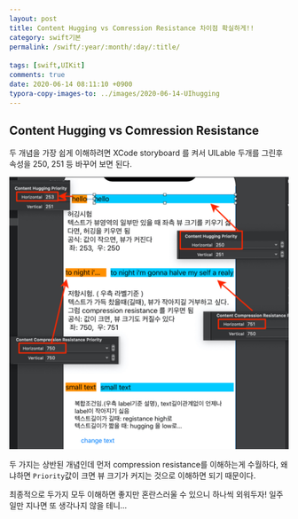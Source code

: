 ```yaml
---
layout: post
title: Content Hugging vs Comression Resistance 차이점 확실하게!!
category: swift기본
permalink: /swift/:year/:month/:day/:title/

tags: [swift,UIKit]
comments: true
date: 2020-06-14 08:11:10 +0900
typora-copy-images-to: ../images/2020-06-14-UIhugging
---
```


## Content Hugging vs Comression Resistance

두 개념을 가장 쉽게 이해하려면 XCode storyboard 를 켜서 UILable 두개를 그린후 속성을 250, 251 등 바꾸어 보면 된다.

![Hugging vs compression resistance](/images/2020-06-14-UIhugging/huggingAbout.png)

두 가지는 상반된 개념인데 먼저 compression resistance를 이해하는게 수월하다, 왜냐하면 `Priority`값이 크면 뷰 크기가 커지는 것으로 이해하면 되기 때문이다.

최종적으로 두가지 모두 이해하면 좋지만 혼란스러울 수 있으니 하나씩 외워두자! 일주일만 지나면 또 생각나지 않을 테니...